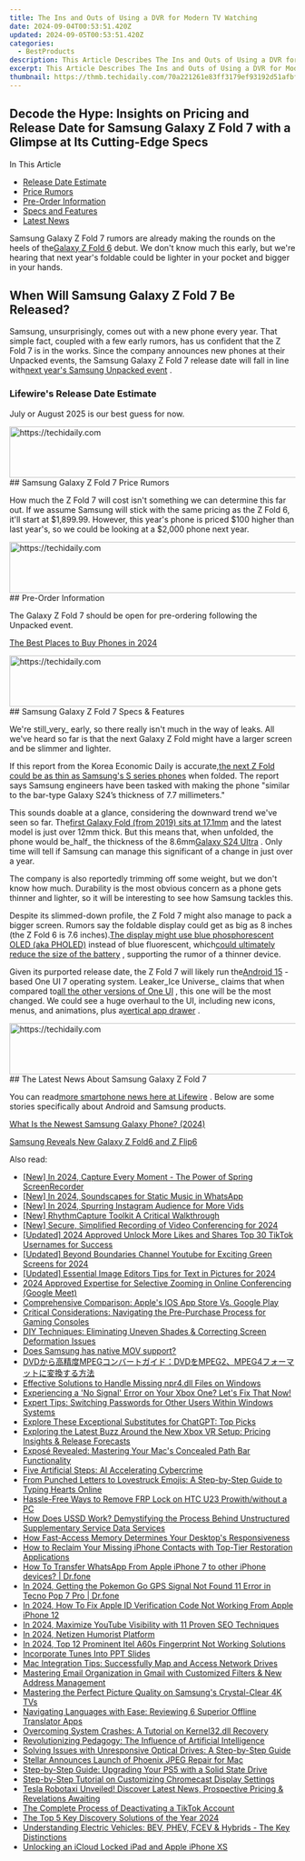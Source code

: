 ```yaml
---
title: The Ins and Outs of Using a DVR for Modern TV Watching
date: 2024-09-04T00:53:51.420Z
updated: 2024-09-05T00:53:51.420Z
categories:
  - BestProducts
description: This Article Describes The Ins and Outs of Using a DVR for Modern TV Watching
excerpt: This Article Describes The Ins and Outs of Using a DVR for Modern TV Watching
thumbnail: https://thmb.techidaily.com/70a221261e83ff3179ef93192d51afbff1f7257579ffa960f9e7a085032e4b04.png
---
```


## Decode the Hype: Insights on Pricing and Release Date for Samsung Galaxy Z Fold 7 with a Glimpse at Its Cutting-Edge Specs

In This Article

* [Release Date Estimate](https://www.lifewire.com/#toc-when-will-samsung-galaxy-z-fold-7-be-released)
* [Price Rumors](https://www.lifewire.com/#toc-samsung-galaxy-z-fold-7-price-rumors)
* [Pre-Order Information](https://www.lifewire.com/#toc-pre-order-information)
* [Specs and Features](https://www.lifewire.com/#toc-samsung-galaxy-z-fold-7-specs--features)
* [Latest News](https://www.lifewire.com/#toc-the-latest-news-about-samsung-galaxy-z-fold-7)

 Samsung Galaxy Z Fold 7 rumors are already making the rounds on the heels of the[Galaxy Z Fold 6](https://www.lifewire.com/galaxy-z-fold-6-8418354) debut. We don't know much this early, but we're hearing that next year's foldable could be lighter in your pocket and bigger in your hands.

## When Will Samsung Galaxy Z Fold 7 Be Released?

 Samsung, unsurprisingly, comes out with a new phone every year. That simple fact, coupled with a few early rumors, has us confident that the Z Fold 7 is in the works. Since the company announces new phones at their Unpacked events, the Samsung Galaxy Z Fold 7 release date will fall in line with[next year's Samsung Unpacked event](https://www.lifewire.com/samsung-unpacked-news-and-rumors-5093153) .  

### Lifewire's Release Date Estimate

July or August 2025 is our best guess for now.

<!-- affiliate ads begin -->
<a href="https://aligracehair.sjv.io/c/5597632/1886048/19272" target="_top" id="1886048">
  <img src="//a.impactradius-go.com/display-ad/19272-1886048" border="0" alt="https://techidaily.com" width="728" height="90"/>
</a>
<img height="0" width="0" src="https://aligracehair.sjv.io/i/5597632/1886048/19272" style="position:absolute;visibility:hidden;" border="0" />
<!-- affiliate ads end -->
## Samsung Galaxy Z Fold 7 Price Rumors

 How much the Z Fold 7 will cost isn't something we can determine this far out. If we assume Samsung will stick with the same pricing as the Z Fold 6, it'll start at $1,899.99\. However, this year's phone is priced $100 higher than last year's, so we could be looking at a $2,000 phone next year.

<!-- affiliate ads begin -->
<a href="https://versadesk.pxf.io/c/5597632/1815679/21290" target="_top" id="1815679">
  <img src="//a.impactradius-go.com/display-ad/21290-1815679" border="0" alt="https://techidaily.com" width="728" height="90"/>
</a>
<img height="0" width="0" src="https://versadesk.pxf.io/i/5597632/1815679/21290" style="position:absolute;visibility:hidden;" border="0" />
<!-- affiliate ads end -->
## Pre-Order Information

 The Galaxy Z Fold 7 should be open for pre-ordering following the Unpacked event.

[The Best Places to Buy Phones in 2024](https://www.lifewire.com/best-places-to-buy-cell-phones-580000)

<!-- affiliate ads begin -->
<a href="https://appsumo.8odi.net/c/5597632/2137413/7443" target="_top" id="2137413">
  <img src="//a.impactradius-go.com/display-ad/7443-2137413" border="0" alt="https://techidaily.com" width="728" height="90"/>
</a>
<img height="0" width="0" src="https://appsumo.8odi.net/i/5597632/2137413/7443" style="position:absolute;visibility:hidden;" border="0" />
<!-- affiliate ads end -->
## Samsung Galaxy Z Fold 7 Specs & Features

 We're still_very_ early, so there really isn't much in the way of leaks. All we've heard so far is that the next Galaxy Z Fold might have a larger screen and be slimmer and lighter.

 If this report from the Korea Economic Daily is accurate,[the next Z Fold could be as thin as Samsung's S series phones](https://www.kedglobal.com/electronics/newsView/ked202407180006) when folded. The report says Samsung engineers have been tasked with making the phone "similar to the bar-type Galaxy S24’s thickness of 7.7 millimeters."

 This sounds doable at a glance, considering the downward trend we've seen so far. The[first Galaxy Fold (from 2019) sits at 17.1mm](https://news.samsung.com/my/galaxy-history-%E2%91%A0-evolution-of-the-galaxy-z-fold-series-thinner-sturdier-and-compact-as-ever) and the latest model is just over 12mm thick. But this means that, when unfolded, the phone would be_half_ the thickness of the 8.6mm[Galaxy S24 Ultra](https://www.lifewire.com/samsung-galaxy-s24-ultra-7964195) . Only time will tell if Samsung can manage this significant of a change in just over a year.

 The company is also reportedly trimming off some weight, but we don't know how much. Durability is the most obvious concern as a phone gets thinner and lighter, so it will be interesting to see how Samsung tackles this.

 Despite its slimmed-down profile, the Z Fold 7 might also manage to pack a bigger screen. Rumors say the foldable display could get as big as 8 inches (the Z Fold 6 is 7.6 inches).[The display might use blue phosphorescent OLED (aka PHOLED)](https://wccftech.com/galaxy-z-fold-7-and-z-flip-7-could-be-the-first-phones-to-use-blue-pholed/) instead of blue fluorescent, which[could ultimately reduce the size of the battery](https://spectrum.ieee.org/blue-pholed) , supporting the rumor of a thinner device.

 Given its purported release date, the Z Fold 7 will likely run the[Android 15](https://www.lifewire.com/android-15-7547471) \-based One UI 7 operating system. Leaker_Ice Universe_ claims that when compared to[all the other versions of One UI](https://www.lifewire.com/what-is-samsung-one-ui-4178405) , this one will be the most changed. We could see a huge overhaul to the UI, including new icons, menus, and animations, plus a[vertical app drawer](https://www.sammobile.com/news/one-ui-7-vertical-app-drawer-hint/) .

<!-- affiliate ads begin -->
<a href="https://aligracehair.sjv.io/c/5597632/1997662/19272" target="_top" id="1997662">
  <img src="//a.impactradius-go.com/display-ad/19272-1997662" border="0" alt="https://techidaily.com" width="728" height="90"/>
</a>
<img height="0" width="0" src="https://aligracehair.sjv.io/i/5597632/1997662/19272" style="position:absolute;visibility:hidden;" border="0" />
<!-- affiliate ads end -->
## The Latest News About Samsung Galaxy Z Fold 7

 You can read[more smartphone news here at Lifewire](https://www.lifewire.com/mobile-phone-news-4796390) . Below are some stories specifically about Android and Samsung products.

[What Is the Newest Samsung Galaxy Phone? (2024)](https://www.lifewire.com/newest-samsung-galaxy-phone-7567396)

[Samsung Reveals New Galaxy Z Fold6 and Z Flip6](https://www.lifewire.com/samsung-reveals-new-galaxy-z-fold6-and-z-flip6-8675427)


<ins class="adsbygoogle"
     style="display:block"
     data-ad-format="autorelaxed"
     data-ad-client="ca-pub-7571918770474297"
     data-ad-slot="1223367746"></ins>



<ins class="adsbygoogle"
     style="display:block"
     data-ad-client="ca-pub-7571918770474297"
     data-ad-slot="8358498916"
     data-ad-format="auto"
     data-full-width-responsive="true"></ins>

<span class="atpl-alsoreadstyle">Also read:</span>
<div><ul>
<li><a href="https://screen-video-capture.techidaily.com/new-in-2024-capture-every-moment-the-power-of-spring-screenrecorder/"><u>[New] In 2024, Capture Every Moment - The Power of Spring ScreenRecorder</u></a></li>
<li><a href="https://article-tips.techidaily.com/new-in-2024-soundscapes-for-static-music-in-whatsapp/"><u>[New] In 2024, Soundscapes for Static  Music in WhatsApp</u></a></li>
<li><a href="https://instagram-video-files.techidaily.com/new-in-2024-spurring-instagram-audience-for-more-vids/"><u>[New] In 2024, Spurring Instagram Audience for More Vids</u></a></li>
<li><a href="https://video-screen-grab.techidaily.com/new-rhythmcapture-toolkit-a-critical-walkthrough/"><u>[New] RhythmCapture Toolkit  A Critical Walkthrough</u></a></li>
<li><a href="https://screen-mirroring-recording.techidaily.com/new-secure-simplified-recording-of-video-conferencing-for-2024/"><u>[New] Secure, Simplified Recording of Video Conferencing for 2024</u></a></li>
<li><a href="https://tiktok-video-recordings.techidaily.com/updated-2024-approved-unlock-more-likes-and-shares-top-30-tiktok-usernames-for-success/"><u>[Updated] 2024 Approved  Unlock More Likes and Shares  Top 30 TikTok Usernames for Success</u></a></li>
<li><a href="https://facebook-video-footage.techidaily.com/updated-beyond-boundaries-channel-youtube-for-exciting-green-screens-for-2024/"><u>[Updated] Beyond Boundaries  Channel Youtube for Exciting Green Screens for 2024</u></a></li>
<li><a href="https://fox-helps.techidaily.com/updated-essential-image-editors-tips-for-text-in-pictures-for-2024/"><u>[Updated] Essential Image Editors  Tips for Text in Pictures for 2024</u></a></li>
<li><a href="https://article-knowledge.techidaily.com/2024-approved-expertise-for-selective-zooming-in-online-conferencing-google-meet/"><u>2024 Approved  Expertise for Selective Zooming in Online Conferencing (Google Meet)</u></a></li>
<li><a href="https://technical-tips.techidaily.com/comprehensive-comparison-apples-ios-app-store-vs-google-play/"><u>Comprehensive Comparison: Apple's IOS App Store Vs. Google Play</u></a></li>
<li><a href="https://technical-tips.techidaily.com/critical-considerations-navigating-the-pre-purchase-process-for-gaming-consoles/"><u>Critical Considerations: Navigating the Pre-Purchase Process for Gaming Consoles</u></a></li>
<li><a href="https://technical-tips.techidaily.com/diy-techniques-eliminating-uneven-shades-and-correcting-screen-deformation-issues/"><u>DIY Techniques: Eliminating Uneven Shades & Correcting Screen Deformation Issues</u></a></li>
<li><a href="https://phone-solutions.techidaily.com/does-samsung-has-native-mov-support-by-aiseesoft-video-converter-play-mov-on-android/"><u>Does Samsung has native MOV support?</u></a></li>
<li><a href="https://some-guidance.techidaily.com/dvdmpegdvdmpeg2mpeg4/"><u>DVDから高精度MPEGコンバートガイド：DVDをMPEG2、MPEG4フォーマットに変換する方法</u></a></li>
<li><a href="https://technical-tips.techidaily.com/effective-solutions-to-handle-missing-npr4dll-files-on-windows/"><u>Effective Solutions to Handle Missing npr4.dll Files on Windows</u></a></li>
<li><a href="https://technical-tips.techidaily.com/experiencing-a-no-signal-error-on-your-xbox-one-lets-fix-that-now/"><u>Experiencing a 'No Signal' Error on Your Xbox One? Let's Fix That Now!</u></a></li>
<li><a href="https://technical-tips.techidaily.com/expert-tips-switching-passwords-for-other-users-within-windows-systems/"><u>Expert Tips: Switching Passwords for Other Users Within Windows Systems</u></a></li>
<li><a href="https://technical-tips.techidaily.com/explore-these-exceptional-substitutes-for-chatgpt-top-picks/"><u>Explore These Exceptional Substitutes for ChatGPT: Top Picks</u></a></li>
<li><a href="https://technical-tips.techidaily.com/exploring-the-latest-buzz-around-the-new-xbox-vr-setup-pricing-insights-and-release-forecasts/"><u>Exploring the Latest Buzz Around the New Xbox VR Setup: Pricing Insights & Release Forecasts</u></a></li>
<li><a href="https://technical-tips.techidaily.com/expose-revealed-mastering-your-macs-concealed-path-bar-functionality/"><u>Exposé Revealed: Mastering Your Mac's Concealed Path Bar Functionality</u></a></li>
<li><a href="https://tech-savvy.techidaily.com/five-artificial-steps-ai-accelerating-cybercrime/"><u>Five Artificial Steps: AI Accelerating Cybercrime</u></a></li>
<li><a href="https://technical-tips.techidaily.com/from-punched-letters-to-lovestruck-emojis-a-step-by-step-guide-to-typing-hearts-online/"><u>From Punched Letters to Lovestruck Emojis: A Step-by-Step Guide to Typing Hearts Online</u></a></li>
<li><a href="https://android-frp.techidaily.com/hassle-free-ways-to-remove-frp-lock-on-htc-u23-prowithwithout-a-pc-by-drfone-android/"><u>Hassle-Free Ways to Remove FRP Lock on HTC U23 Prowith/without a PC</u></a></li>
<li><a href="https://technical-tips.techidaily.com/how-does-ussd-work-demystifying-the-process-behind-unstructured-supplementary-service-data-services/"><u>How Does USSD Work? Demystifying the Process Behind Unstructured Supplementary Service Data Services</u></a></li>
<li><a href="https://technical-tips.techidaily.com/how-fast-access-memory-determines-your-desktops-responsiveness/"><u>How Fast-Access Memory Determines Your Desktop's Responsiveness</u></a></li>
<li><a href="https://data-safeguard.techidaily.com/how-to-reclaim-your-missing-iphone-contacts-with-top-tier-restoration-applications/"><u>How to Reclaim Your Missing iPhone Contacts with Top-Tier Restoration Applications</u></a></li>
<li><a href="https://techidaily.com/how-to-transfer-whatsapp-from-apple-iphone-7-to-other-iphone-devices-drfone-by-drfone-transfer-whatsapp-from-ios-transfer-whatsapp-from-ios/"><u>How To Transfer WhatsApp From Apple iPhone 7 to other iPhone devices? | Dr.fone</u></a></li>
<li><a href="https://android-location.techidaily.com/in-2024-getting-the-pokemon-go-gps-signal-not-found-11-error-in-tecno-pop-7-pro-drfone-by-drfone-virtual/"><u>In 2024, Getting the Pokemon Go GPS Signal Not Found 11 Error in Tecno Pop 7 Pro | Dr.fone</u></a></li>
<li><a href="https://apple-account.techidaily.com/in-2024-how-to-fix-apple-id-verification-code-not-working-from-apple-iphone-12-by-drfone-ios/"><u>In 2024, How To Fix Apple ID Verification Code Not Working From Apple iPhone 12</u></a></li>
<li><a href="https://youtube-lab.techidaily.com/24-maximize-youtube-visibility-with-11-proven-seo-techniques/"><u>In 2024, Maximize YouTube Visibility with 11 Proven SEO Techniques</u></a></li>
<li><a href="https://some-guidance.techidaily.com/in-2024-netizen-humorist-platform/"><u>In 2024, Netizen Humorist Platform</u></a></li>
<li><a href="https://unlock-android.techidaily.com/in-2024-top-12-prominent-itel-a60s-fingerprint-not-working-solutions-by-drfone-android/"><u>In 2024, Top 12 Prominent Itel A60s Fingerprint Not Working Solutions</u></a></li>
<li><a href="https://extra-resources.techidaily.com/incorporate-tunes-into-ppt-slides/"><u>Incorporate Tunes Into PPT Slides</u></a></li>
<li><a href="https://technical-tips.techidaily.com/mac-integration-tips-successfully-map-and-access-network-drives/"><u>Mac Integration Tips: Successfully Map and Access Network Drives</u></a></li>
<li><a href="https://technical-tips.techidaily.com/mastering-email-organization-in-gmail-with-customized-filters-and-new-address-management/"><u>Mastering Email Organization in Gmail with Customized Filters & New Address Management</u></a></li>
<li><a href="https://technical-tips.techidaily.com/mastering-the-perfect-picture-quality-on-samsungs-crystal-clear-4k-tvs/"><u>Mastering the Perfect Picture Quality on Samsung's Crystal-Clear 4K TVs</u></a></li>
<li><a href="https://technical-tips.techidaily.com/navigating-languages-with-ease-reviewing-6-superior-offline-translator-apps/"><u>Navigating Languages with Ease: Reviewing 6 Superior Offline Translator Apps</u></a></li>
<li><a href="https://technical-tips.techidaily.com/overcoming-system-crashes-a-tutorial-on-kernel32dll-recovery/"><u>Overcoming System Crashes: A Tutorial on Kernel32.dll Recovery</u></a></li>
<li><a href="https://mondly-stories.techidaily.com/revolutionizing-pedagogy-the-influence-of-artificial-intelligence/"><u>Revolutionizing Pedagogy: The Influence of Artificial Intelligence</u></a></li>
<li><a href="https://technical-tips.techidaily.com/1722875191197-solving-issues-with-unresponsive-optical-drives-a-step-by-step-guide/"><u>Solving Issues with Unresponsive Optical Drives: A Step-by-Step Guide</u></a></li>
<li><a href="https://data-wizards.techidaily.com/stellar-announces-launch-of-phoenix-jpeg-repair-for-mac/"><u>Stellar Announces Launch of Phoenix JPEG Repair for Mac</u></a></li>
<li><a href="https://technical-tips.techidaily.com/step-by-step-guide-upgrading-your-ps5-with-a-solid-state-drive/"><u>Step-by-Step Guide: Upgrading Your PS5 with a Solid State Drive</u></a></li>
<li><a href="https://technical-tips.techidaily.com/step-by-step-tutorial-on-customizing-chromecast-display-settings/"><u>Step-by-Step Tutorial on Customizing Chromecast Display Settings</u></a></li>
<li><a href="https://technical-tips.techidaily.com/tesla-robotaxi-unveiled-discover-latest-news-prospective-pricing-and-revelations-awaiting/"><u>Tesla Robotaxi Unveiled! Discover Latest News, Prospective Pricing & Revelations Awaiting</u></a></li>
<li><a href="https://technical-tips.techidaily.com/the-complete-process-of-deactivating-a-tiktok-account/"><u>The Complete Process of Deactivating a TikTok Account</u></a></li>
<li><a href="https://technical-tips.techidaily.com/the-top-5-key-discovery-solutions-of-the-year-2024/"><u>The Top 5 Key Discovery Solutions of the Year 2024</u></a></li>
<li><a href="https://technical-tips.techidaily.com/understanding-electric-vehicles-bev-phev-fcev-and-hybrids-the-key-distinctions/"><u>Understanding Electric Vehicles: BEV, PHEV, FCEV & Hybrids - The Key Distinctions</u></a></li>
<li><a href="https://activate-lock.techidaily.com/unlocking-an-icloud-locked-ipad-and-apple-iphone-xs-by-drfone-ios/"><u>Unlocking an iCloud Locked iPad and Apple iPhone XS</u></a></li>
</ul></div>
